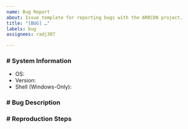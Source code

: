 ```yaml
---
name: Bug Report
about: Issue template for reporting bugs with the ARRCON project.
title: "[BUG] …"
labels: bug
assignees: radj307

---
```


<!--- 
  - These are comments, and will not show up in the final report.
  - For your own safety, never directly include any identifiable information such as IP addresses, hostnames, or ports.
--->

### \# System Information
<!--- 
  OS:       Your operating system, architecture, etc. (If you're using Linux, include the distribution.)
  Version:  The version of ARRCON you're using. (You can find this by using the `ARRCON -v` command.)
  Shell:    I only require this if you're using Windows because of its problematic handling of ANSI sequences. If you use a terminal emulator, include that as well.
            It is likely one of these:
            - Command Prompt   (cmd.exe)
            - PowerShell       (PowerShell.exe)
            - PowerShell Core  (pwsh.exe)
--->
- OS: 
- Version: 
- Shell (Windows-Only): 

### \# Bug Description
<!---
  This section is required, and should contain:
    - What you expected to happen.
    - What actually happened.
    - Optionally, any media (image, gif, video, etc.) that shows the problem.
--->

### \# Reproduction Steps
<!---
  This section is optional, but if you can fill it out, please do as it greatly assists with fixing the problem.
    - The command you used when running the executable.
    - If relevant, the game server you were trying to communicate with. (If you're comfortable sharing this)
    - Anything else to help me reproduce the error.
--->
